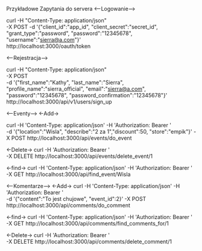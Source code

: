 Przykładowe Zapytania do servera
<--Logowanie-->

curl -H "Content-Type: application/json" \
-X POST -d '{"client_id":"app_id",
 "client_secret":"secret_id",
 "grant_type":"password",
 "password":"12345678",
 "username":"sierra@a.com"}' \
 http://localhost:3000/oauth/token
 
 <--Rejestracja-->
 
 curl -H "Content-Type: application/json" \
-X POST \
-d '{"first_name":"Kathy",
"last_name":"Sierra",
"profile_name":"sierra_official",
"email":"sierra@a.com",
"password":"12345678",
"password_confirmation":"12345678"}' \
http://localhost:3000/api/v1/users/sign_up

<--Eventy-->
 <-Add->

 curl -H 'Content-Type: application/json' -H 'Authorization: Bearer <token>' \
-d '{"location":"Wisla", "describe":"2 za 1","discount":50, "store":"empik"}' -X POST http://localhost:3000/api/events/do_event

 <-Delete->
curl -H 'Authorization: Bearer <token>' \
-X DELETE http://localhost:3000/api/events/delete_event/1

 <-find->
curl -H 'Content-Type: application/json' -H 'Authorization: Bearer <token>' \
-X GET http://localhost:3000/api/find_event/Wisla

<--Komentarze-->
 <-Add->
curl -H 'Content-Type: application/json' -H 'Authorization: Bearer <token>' \
-d '{"content":"To jest chujowe", "event_id":2}' -X POST http://localhost:3000/api/comments/do_comment

<-find->
curl -H 'Content-Type: application/json' -H 'Authorization: Bearer <token>' \
-X GET http://localhost:3000/api/comments/find_comments_for/1

<-Delete->
curl -H 'Authorization: Bearer <token>' \
-X DELETE http://localhost:3000/api/comments/delete_comment/1